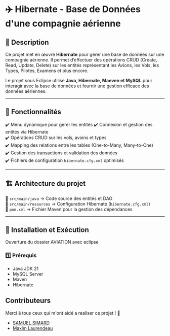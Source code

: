 # ✈️ Hibernate - Base de Données d'une compagnie aérienne 

## 📝 Description

Ce projet met en œuvre **Hibernate** pour gérer une base de données sur une compagnie aérienne. Il permet d’effectuer des opérations CRUD (Create, Read, Update, Delete) sur les entités représentant les Avions, les Vols, les Types, Pilotes, Examens et plus encore.

Le projet sous Eclipse utilise **Java, Hibernate, Maeven et MySQL** pour interagir avec la base de données et fournir une gestion efficace des données aériennes.

---

## 🚀 Fonctionnalités
✔️ Menu dynamique pour gerer les entités
✔️ Connexion et gestion des entités via Hibernate  
✔️ Opérations CRUD sur les vols, avoins et types  
✔️ Mapping des relations entre les tables (One-to-Many, Many-to-One)  
✔️ Gestion des transactions et validation des données  
✔️ Fichiers de configuration `hibernate.cfg.xml` optimisés  
 

---

## 🏗️ Architecture du projet

📂 `src/main/java` → Code source des entités et DAO  
📂 `src/main/resources` → Configuration Hibernate (`hibernate.cfg.xml`)  
📄 `pom.xml` → Fichier Maven pour la gestion des dépendances  

---

## 🔧 Installation et Exécution
Ouverture du dossier AVIATION avec eclipse

### **1️⃣ Prérequis**
- Java JDK 21  
- MySQL Server  
- Maven  
- Hibernate


## Contributeurs

Merci à tous ceux qui m'ont aidé a realiser ce projet ! 🎉

- [SAMUEL SIMARD](https://github.com/SamuelSimard24)
- [Maxim Laurendeau](https://github.com/LAUM0026)
